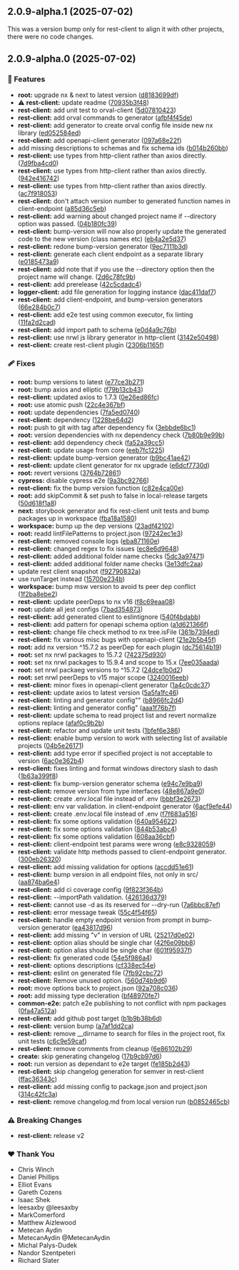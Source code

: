## 2.0.9-alpha.1 (2025-07-02)

This was a version bump only for rest-client to align it with other projects, there were no code changes.

## 2.0.9-alpha.0 (2025-07-02)

### 🚀 Features

- **root:** upgrade nx & next to latest version ([d8183699df](https://github.com/Ensono/stacks-nx-plugins/commit/d8183699df))
- ⚠️  **rest-client:** update readme ([70935b3f48](https://github.com/Ensono/stacks-nx-plugins/commit/70935b3f48))
- **rest-client:** add unit test to orval-client ([5d07810423](https://github.com/Ensono/stacks-nx-plugins/commit/5d07810423))
- **rest-client:** add orval commands to generator ([afbf4f45de](https://github.com/Ensono/stacks-nx-plugins/commit/afbf4f45de))
- **rest-client:** add generator to create orval config file inside new nx library ([ed052584ed](https://github.com/Ensono/stacks-nx-plugins/commit/ed052584ed))
- **rest-client:** add openapi-client generator ([097a68e22f](https://github.com/Ensono/stacks-nx-plugins/commit/097a68e22f))
- add missing descriptions to schemas and fix schema ids ([b014b260bb](https://github.com/Ensono/stacks-nx-plugins/commit/b014b260bb))
- **rest-client:** use types from http-client rather than axios directly. ([7d9fba4cd0](https://github.com/Ensono/stacks-nx-plugins/commit/7d9fba4cd0))
- **rest-client:** use types from http-client rather than axios directly. ([942e416742](https://github.com/Ensono/stacks-nx-plugins/commit/942e416742))
- **rest-client:** use types from http-client rather than axios directly. ([ac7f918053](https://github.com/Ensono/stacks-nx-plugins/commit/ac7f918053))
- **rest-client:** don't attach version number to generated function names in client-endpoint ([a85d36c5eb](https://github.com/Ensono/stacks-nx-plugins/commit/a85d36c5eb))
- **rest-client:** add warning about changed project name if --directory option was passed. ([04b180fc39](https://github.com/Ensono/stacks-nx-plugins/commit/04b180fc39))
- **rest-client:** bump-version will now also properly update the generated code to the new version (class names etc) ([eb4a2e5d37](https://github.com/Ensono/stacks-nx-plugins/commit/eb4a2e5d37))
- **rest-client:** redone bump-version generator ([9ec7111b3d](https://github.com/Ensono/stacks-nx-plugins/commit/9ec7111b3d))
- **rest-client:** generate each client endpoint as a separate library ([e0185473a9](https://github.com/Ensono/stacks-nx-plugins/commit/e0185473a9))
- **rest-client:** add note that if you use the --directory option then the project name will change. ([2d6c78fc9b](https://github.com/Ensono/stacks-nx-plugins/commit/2d6c78fc9b))
- **rest-client:** add prerelease ([42c5cdadc4](https://github.com/Ensono/stacks-nx-plugins/commit/42c5cdadc4))
- **logger-client:** add file generation for logging instance ([dac411daf7](https://github.com/Ensono/stacks-nx-plugins/commit/dac411daf7))
- **rest-client:** add client-endpoint, and bump-version generators ([66e284b0c7](https://github.com/Ensono/stacks-nx-plugins/commit/66e284b0c7))
- **rest-client:** add e2e test using common executor, fix linting ([11fa2d2cad](https://github.com/Ensono/stacks-nx-plugins/commit/11fa2d2cad))
- **rest-client:** add import path to schema ([e0d4a9c76b](https://github.com/Ensono/stacks-nx-plugins/commit/e0d4a9c76b))
- **rest-client:** use nrwl js library generator in http-client ([3142e50498](https://github.com/Ensono/stacks-nx-plugins/commit/3142e50498))
- **rest-client:** create rest-client plugin ([2306b1165f](https://github.com/Ensono/stacks-nx-plugins/commit/2306b1165f))

### 🩹 Fixes

- **root:** bump versions to latest ([e77ce3b271](https://github.com/Ensono/stacks-nx-plugins/commit/e77ce3b271))
- **root:** bump axios and elliptic ([f79b13cb43](https://github.com/Ensono/stacks-nx-plugins/commit/f79b13cb43))
- **rest-client:** updated axios to 1.7.3 ([0e26ed86fc](https://github.com/Ensono/stacks-nx-plugins/commit/0e26ed86fc))
- **root:** use atomic push ([22c4e367bf](https://github.com/Ensono/stacks-nx-plugins/commit/22c4e367bf))
- **root:** update dependencies ([7fa5ed0740](https://github.com/Ensono/stacks-nx-plugins/commit/7fa5ed0740))
- **rest-client:** dependency ([1228be64d2](https://github.com/Ensono/stacks-nx-plugins/commit/1228be64d2))
- **root:** push to git with tag after dependency fix ([3ebbde6bc1](https://github.com/Ensono/stacks-nx-plugins/commit/3ebbde6bc1))
- **root:** version dependencies with nx dependency check ([7b80b9e99b](https://github.com/Ensono/stacks-nx-plugins/commit/7b80b9e99b))
- **rest-client:** add dependency check ([fa52a39cc5](https://github.com/Ensono/stacks-nx-plugins/commit/fa52a39cc5))
- **rest-client:** update usage from core ([eeb7fc1225](https://github.com/Ensono/stacks-nx-plugins/commit/eeb7fc1225))
- **rest-client:** update bump-version generator ([b9bc41ae42](https://github.com/Ensono/stacks-nx-plugins/commit/b9bc41ae42))
- **rest-client:** update client generator for nx upgrade ([e6dcf7730d](https://github.com/Ensono/stacks-nx-plugins/commit/e6dcf7730d))
- **root:** revert versions ([3764b72861](https://github.com/Ensono/stacks-nx-plugins/commit/3764b72861))
- **cypress:** disable cypress e2e ([9a3bc92766](https://github.com/Ensono/stacks-nx-plugins/commit/9a3bc92766))
- **rest-client:** fix the bump version function ([c82e4ca00e](https://github.com/Ensono/stacks-nx-plugins/commit/c82e4ca00e))
- **root:** add skipCommit & set push to false in local-release targets ([50d618f1a8](https://github.com/Ensono/stacks-nx-plugins/commit/50d618f1a8))
- **next:** storybook generator and fix rest-client unit tests and bump packages up in workspace ([fba18a1580](https://github.com/Ensono/stacks-nx-plugins/commit/fba18a1580))
- **workspace:** bump up the dep versions ([23adf42102](https://github.com/Ensono/stacks-nx-plugins/commit/23adf42102))
- **root:** readd lintFilePatterns to project.json ([97242ec1e3](https://github.com/Ensono/stacks-nx-plugins/commit/97242ec1e3))
- **rest-client:** removed console logs ([eba871160e](https://github.com/Ensono/stacks-nx-plugins/commit/eba871160e))
- **rest-client:** changed regex to fix issues ([ec8e6d9648](https://github.com/Ensono/stacks-nx-plugins/commit/ec8e6d9648))
- **rest-client:** added additional folder name checks ([5dc3a97471](https://github.com/Ensono/stacks-nx-plugins/commit/5dc3a97471))
- **rest-client:** added additional folder name checks ([3e13dfc2aa](https://github.com/Ensono/stacks-nx-plugins/commit/3e13dfc2aa))
- update rest client snapshot ([f92790832a](https://github.com/Ensono/stacks-nx-plugins/commit/f92790832a))
- use runTarget instead ([15700e234b](https://github.com/Ensono/stacks-nx-plugins/commit/15700e234b))
- **workspace:** bump msw version to avoid ts peer dep conflict ([1f2ba8ebe2](https://github.com/Ensono/stacks-nx-plugins/commit/1f2ba8ebe2))
- **rest-client:** update peerDeps to nx v16 ([f8c69eaa08](https://github.com/Ensono/stacks-nx-plugins/commit/f8c69eaa08))
- **root:** update all jest configs ([7bad354873](https://github.com/Ensono/stacks-nx-plugins/commit/7bad354873))
- **rest-client:** add generated client to eslintignore ([540f4bdabb](https://github.com/Ensono/stacks-nx-plugins/commit/540f4bdabb))
- **rest-client:** add pattern for openapi schema option ([a1d621366f](https://github.com/Ensono/stacks-nx-plugins/commit/a1d621366f))
- **rest-client:** change file check method to nx tree.isFile ([361b7394ed](https://github.com/Ensono/stacks-nx-plugins/commit/361b7394ed))
- **rest-client:** fix various misc bugs with openapi-client ([21e2b5b45f](https://github.com/Ensono/stacks-nx-plugins/commit/21e2b5b45f))
- **root:** add nx version ^15.7.2 as peerDep for each plugin ([dc75614b19](https://github.com/Ensono/stacks-nx-plugins/commit/dc75614b19))
- **root:** set nx nrwl packages to 15.7.2 ([742375d930](https://github.com/Ensono/stacks-nx-plugins/commit/742375d930))
- **root:** set nx nrwl packages to 15.9.4 and scope to 15.x ([7ee035aada](https://github.com/Ensono/stacks-nx-plugins/commit/7ee035aada))
- **root:** set nrwl packaeg versions to ^15.7.2 ([24dce1b0d2](https://github.com/Ensono/stacks-nx-plugins/commit/24dce1b0d2))
- **root:** set nrwl peerDeps to v15 major scope ([3240016eeb](https://github.com/Ensono/stacks-nx-plugins/commit/3240016eeb))
- **rest-client:** minor fixes in openapi-client generator ([1a4c0cdc37](https://github.com/Ensono/stacks-nx-plugins/commit/1a4c0cdc37))
- **rest-client:** update axios to latest version ([5a5fa1fc46](https://github.com/Ensono/stacks-nx-plugins/commit/5a5fa1fc46))
- **rest-client:** linting and generator config"" ([b8966fc2d4](https://github.com/Ensono/stacks-nx-plugins/commit/b8966fc2d4))
- **rest-client:** linting and generator config" ([aaa1f76b7f](https://github.com/Ensono/stacks-nx-plugins/commit/aaa1f76b7f))
- **rest-client:** update schema to read project list and revert normalize options replace ([afaf0c9b2b](https://github.com/Ensono/stacks-nx-plugins/commit/afaf0c9b2b))
- **rest-client:** refactor and update unit tests ([1bfef6e386](https://github.com/Ensono/stacks-nx-plugins/commit/1bfef6e386))
- **rest-client:** enable bump version to work with selecting list of available projects ([04b5e26171](https://github.com/Ensono/stacks-nx-plugins/commit/04b5e26171))
- **rest-client:** add type error if specified project is not acceptable to version ([6ac0e362b4](https://github.com/Ensono/stacks-nx-plugins/commit/6ac0e362b4))
- **rest-client:** fixes linting and format windows directory slash to dash ([1b63a399f8](https://github.com/Ensono/stacks-nx-plugins/commit/1b63a399f8))
- **rest-client:** fix bump-version generator schema ([e94c7e9ba9](https://github.com/Ensono/stacks-nx-plugins/commit/e94c7e9ba9))
- **rest-client:** remove version from type interfaces ([48e867a9e0](https://github.com/Ensono/stacks-nx-plugins/commit/48e867a9e0))
- **rest-client:** create .env.local file instead of .env ([bbbf3e2673](https://github.com/Ensono/stacks-nx-plugins/commit/bbbf3e2673))
- **rest-client:** env var validation. in client-endpoint generator ([6acf9efe44](https://github.com/Ensono/stacks-nx-plugins/commit/6acf9efe44))
- **rest-client:** create .env.local file instead of .env ([f7f683a516](https://github.com/Ensono/stacks-nx-plugins/commit/f7f683a516))
- **rest-client:** fix some options validation ([640a954622](https://github.com/Ensono/stacks-nx-plugins/commit/640a954622))
- **rest-client:** fix some options validation ([844b53abc4](https://github.com/Ensono/stacks-nx-plugins/commit/844b53abc4))
- **rest-client:** fix some options validation ([608aa36cbf](https://github.com/Ensono/stacks-nx-plugins/commit/608aa36cbf))
- **rest-client:** client-endpoint test params were wrong ([e8c9328059](https://github.com/Ensono/stacks-nx-plugins/commit/e8c9328059))
- **rest-client:** validate http methods passed to client-endpoint generator. ([300eb26320](https://github.com/Ensono/stacks-nx-plugins/commit/300eb26320))
- **rest-client:** add missing validation for options ([accdd51e61](https://github.com/Ensono/stacks-nx-plugins/commit/accdd51e61))
- **rest-client:** bump version in all endpoint files, not only in src/ ([aa874ba6e4](https://github.com/Ensono/stacks-nx-plugins/commit/aa874ba6e4))
- **rest-client:** add ci coverage config ([9f823f364b](https://github.com/Ensono/stacks-nx-plugins/commit/9f823f364b))
- **rest-client:** --importPath validation. ([426136d379](https://github.com/Ensono/stacks-nx-plugins/commit/426136d379))
- **rest-client:** cannot use -d as its reserved for --dry-run ([7a6bbc87ef](https://github.com/Ensono/stacks-nx-plugins/commit/7a6bbc87ef))
- **rest-client:** error message tweak ([55c4f54f65](https://github.com/Ensono/stacks-nx-plugins/commit/55c4f54f65))
- **rest-client:** handle empty endpoint version from prompt in bump-version generator ([ea43817d96](https://github.com/Ensono/stacks-nx-plugins/commit/ea43817d96))
- **rest-client:** add missing "v" in version of URL ([25217d0e02](https://github.com/Ensono/stacks-nx-plugins/commit/25217d0e02))
- **rest-client:** option alias should be single char ([42f6e09bb8](https://github.com/Ensono/stacks-nx-plugins/commit/42f6e09bb8))
- **rest-client:** option alias should be single char ([601f95937f](https://github.com/Ensono/stacks-nx-plugins/commit/601f95937f))
- **rest-client:** fix generated code ([54e5f986a4](https://github.com/Ensono/stacks-nx-plugins/commit/54e5f986a4))
- **rest-client:** options descriptions ([cf338ec54e](https://github.com/Ensono/stacks-nx-plugins/commit/cf338ec54e))
- **rest-client:** eslint on generated file ([7fb92cbc72](https://github.com/Ensono/stacks-nx-plugins/commit/7fb92cbc72))
- **rest-client:** Remove unused option. ([560d74b9d6](https://github.com/Ensono/stacks-nx-plugins/commit/560d74b9d6))
- **root:** move options back to project.json ([92a708c036](https://github.com/Ensono/stacks-nx-plugins/commit/92a708c036))
- **root:** add missing type decleration ([bf48970fe7](https://github.com/Ensono/stacks-nx-plugins/commit/bf48970fe7))
- **common-e2e:** patch e2e publishing to not conflict with npm packages ([0fa47a512a](https://github.com/Ensono/stacks-nx-plugins/commit/0fa47a512a))
- **rest-client:** add github post target ([b1b9b38b6d](https://github.com/Ensono/stacks-nx-plugins/commit/b1b9b38b6d))
- **rest-client:** version bump ([a7af1dd2ca](https://github.com/Ensono/stacks-nx-plugins/commit/a7af1dd2ca))
- **rest-client:** remove __dirname to search for files in the project root, fix unit tests ([c6c9e59caf](https://github.com/Ensono/stacks-nx-plugins/commit/c6c9e59caf))
- **rest-client:** remove comments from cleanup ([6e86102b29](https://github.com/Ensono/stacks-nx-plugins/commit/6e86102b29))
- **create:** skip generating changelog ([17b9cb97d6](https://github.com/Ensono/stacks-nx-plugins/commit/17b9cb97d6))
- **root:** run version as dependant to e2e target ([fe185b2d43](https://github.com/Ensono/stacks-nx-plugins/commit/fe185b2d43))
- **rest-client:** skip changelog generation for semver in rest-client ([ffac36343c](https://github.com/Ensono/stacks-nx-plugins/commit/ffac36343c))
- **rest-client:** add missing config to package.json and project.json ([314c42fc3a](https://github.com/Ensono/stacks-nx-plugins/commit/314c42fc3a))
- **rest-client:** remove changelog.md from local version run ([b0852465cb](https://github.com/Ensono/stacks-nx-plugins/commit/b0852465cb))

### ⚠️  Breaking Changes

- **rest-client:** release v2

### ❤️ Thank You

- Chris Winch
- Daniel Phillips
- Elliot Evans
- Gareth Cozens
- Isaac Shek
- leesaxby @leesaxby
- MarkComerford
- Matthew Aizlewood
- Metecan Aydin
- MetecanAydin @MetecanAydin
- Michal Palys-Dudek
- Nandor Szentpeteri
- Richard Slater